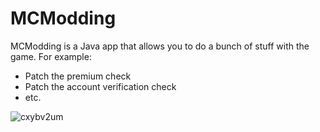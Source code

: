 # MCModding
MCModding is a Java app that allows you to do a bunch of stuff with the game. For example:
   * Patch the premium check
   * Patch the account verification check
   * etc.

![cxybv2um](https://github.com/DroidMiner-Community/MCModding/assets/111024718/3b126e4e-e2bf-4457-b633-434a67972db5)
